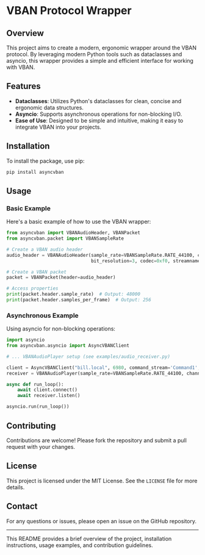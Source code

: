 # VBAN Protocol Wrapper

## Overview

This project aims to create a modern, ergonomic wrapper around the VBAN protocol. By leveraging modern Python tools such as dataclasses and asyncio, this wrapper provides a simple and efficient interface for working with VBAN.

## Features

- **Dataclasses**: Utilizes Python's dataclasses for clean, concise and ergonomic data structures.
- **Asyncio**: Supports asynchronous operations for non-blocking I/O.
- **Ease of Use**: Designed to be simple and intuitive, making it easy to integrate VBAN into your projects.

## Installation

To install the package, use pip:

```sh
pip install asyncvban
```

## Usage

### Basic Example

Here's a basic example of how to use the VBAN wrapper:

```python
from asyncvban import VBANAudioHeader, VBANPacket
from asyncvban.packet import VBANSampleRate

# Create a VBAN audio header
audio_header = VBANAudioHeader(sample_rate=VBANSampleRate.RATE_44100, channels=17, samples_per_frame=3,
                               bit_resolution=3, codec=0xf0, streamname="Channel1")

# Create a VBAN packet
packet = VBANPacket(header=audio_header)

# Access properties
print(packet.header.sample_rate)  # Output: 48000
print(packet.header.samples_per_frame)  # Output: 256
```

### Asynchronous Example

Using asyncio for non-blocking operations:

```python
import asyncio
from asyncvban.asyncio import AsyncVBANClient

# ... VBANAudioPlayer setup (see examples/audio_receiver.py)

client = AsyncVBANClient("bill.local", 6980, command_stream='Command1', audio_streams_in=['Windows Mic Out'])
receiver = VBANAudioPlayer(sample_rate=VBANSampleRate.RATE_44100, channels=2, client=client)

async def run_loop():
    await client.connect()
    await receiver.listen()

asyncio.run(run_loop())
```

## Contributing

Contributions are welcome! Please fork the repository and submit a pull request with your changes.

## License

This project is licensed under the MIT License. See the `LICENSE` file for more details.

## Contact

For any questions or issues, please open an issue on the GitHub repository.

---

This README provides a brief overview of the project, installation instructions, usage examples, and contribution guidelines.